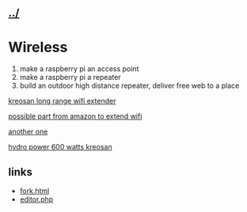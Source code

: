## [../](../)

#  Wireless

1. make a raspberry pi an access point
2. make a raspberry pi a repeater
3. build an outdoor high distance repeater, deliver free web to a place


[kreosan long range wifi extender](https://www.youtube.com/watch?v=XHptie4WadM)

[possible part from amazon to extend wifi](https://www.amazon.com/dp/B083QCRS2V/)

[another one](https://www.amazon.com/dp/B073H5KSSJ/)

[hydro power 600 watts kreosan](https://youtu.be/37HIZFOE4_Y)

## links

 - [fork.html](fork.html)
 - [editor.php](editor.php)

